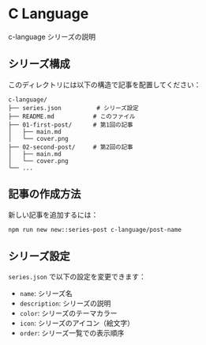 # C Language

c-language シリーズの説明

## シリーズ構成

このディレクトリには以下の構造で記事を配置してください：

```
c-language/
├── series.json          # シリーズ設定
├── README.md           # このファイル
├── 01-first-post/      # 第1回の記事
│   ├── main.md
│   └── cover.png
├── 02-second-post/     # 第2回の記事
│   ├── main.md
│   └── cover.png
└── ...
```

## 記事の作成方法

新しい記事を追加するには：

```bash
npm run new new::series-post c-language/post-name
```

## シリーズ設定

`series.json` で以下の設定を変更できます：

- `name`: シリーズ名
- `description`: シリーズの説明
- `color`: シリーズのテーマカラー
- `icon`: シリーズのアイコン（絵文字）
- `order`: シリーズ一覧での表示順序
